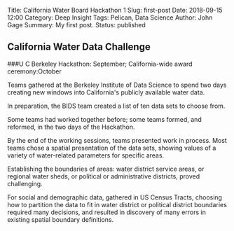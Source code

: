 Title: California Water Board Hackathon 1
Slug: first-post
Date: 2018-09-15 12:00
Category: Deep Insight
Tags: Pelican, Data Science
Author: John Gage
Summary: My first post.
Status: published



## California Water Data Challenge ##
###U C Berkeley Hackathon: September; California-wide award ceremony:October

Teams gathered at the Berkeley Institute of Data Science to spend two days creating new windows into California's publicly available water data.

In preparation, the BIDS team created a list of ten data sets to choose from.  

Some teams had worked together before; some teams formed, and reformed, in the two days of the Hackathon.

By the end of the working sessions, teams presented work in process.  Most teams chose a spatial presentation of the data sets, showing values of a variety of water-related parameters for specific areas.  

Establishing the boundaries of areas: water district service areas, or regional water sheds, or political or administrative districts, proved challenging.

For social and demographic data, gathered in US Census Tracts, choosing how to partition the data to fit in water district or political district boundaries required many decisions, and resulted in discovery of many errors in existing spatial boundary definitions.

